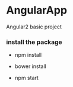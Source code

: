 AngularApp
==========

Angular2 basic project

###  install the package 

* npm install

* bower install

* npm start